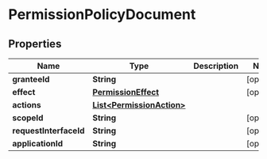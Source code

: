 
# PermissionPolicyDocument

## Properties
Name | Type | Description | Notes
------------ | ------------- | ------------- | -------------
**granteeId** | **String** |  |  [optional]
**effect** | [**PermissionEffect**](PermissionEffect.md) |  |  [optional]
**actions** | [**List&lt;PermissionAction&gt;**](PermissionAction.md) |  | 
**scopeId** | **String** |  |  [optional]
**requestInterfaceId** | **String** |  |  [optional]
**applicationId** | **String** |  |  [optional]



